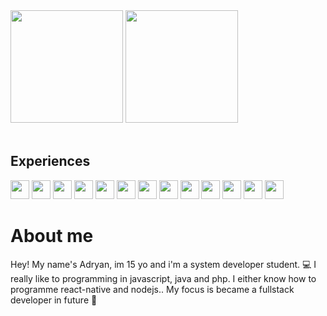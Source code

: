 <div>
  <img height="180em" src="https://github-readme-stats.vercel.app/api?username=AdryannSanntos&show_icons=true&theme=dark">
  <img height="180em" src="https://github-readme-stats.vercel.app/api/top-langs/?username=AdryannSanntos&layout=compact&theme=dark">
</div>
<br>

## Experiences

<div>
  <img height="30em" src="https://img.shields.io/badge/Android-3DDC84?style=for-the-badge&logo=android&logoColor=white">
  <img height="30em" src="https://img.shields.io/badge/Windows-0078D6?style=for-the-badge&logo=windows&logoColor=white">
  <img height="30em" src="https://img.shields.io/badge/HTML5-E34F26?style=for-the-badge&logo=html5&logoColor=white">
  <img height="30em" src="https://img.shields.io/badge/CSS3-1572B6?style=for-the-badge&logo=css3&logoColor=white">
  <img height="30em" src="https://img.shields.io/badge/JavaScript-F7DF1E?style=for-the-badge&logo=javascript&logoColor=black">
  <img height="30em" src="https://img.shields.io/badge/Node.js-43853D?style=for-the-badge&logo=node.js&logoColor=white">
  <img height="30em" src="https://img.shields.io/badge/TypeScript-007ACC?style=for-the-badge&logo=typescript&logoColor=white">
  <img height="30em" src="https://img.shields.io/badge/Java-ED8B00?style=for-the-badge&logo=java&logoColor=white">
  <img height="30em" src="https://img.shields.io/badge/PHP-777BB4?style=for-the-badge&logo=php&logoColor=white">
  <img height="30em" src="https://img.shields.io/badge/React-20232A?style=for-the-badge&logo=react&logoColor=61DAFB">
  <img height="30em" src="https://img.shields.io/badge/React_Native-20232A?style=for-the-badge&logo=react&logoColor=61DAFB">
  <img height="30em" src="https://img.shields.io/badge/styled--components-DB7093?style=for-the-badge&logo=styled-components&logoColor=white">
  <img height="30em" src="https://img.shields.io/badge/MySQL-00000F?style=for-the-badge&logo=mysql&logoColor=white">
</div>

# About me
Hey! My name's Adryan, im 15 yo and i'm a system developer student. 💻  I really like to programming in javascript, java and php. I either know how to programme react-native and nodejs.. My focus is became a fullstack developer in future 🚀
